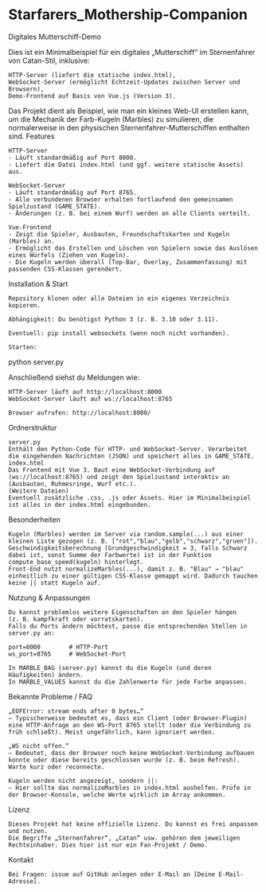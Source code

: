 # Starfarers_Mothership-Companion
Digitales Mutterschiff-Demo

Dies ist ein Minimalbeispiel für ein digitales „Mutterschiff“ im Sternenfahrer von Catan-Stil, inklusive:

    HTTP-Server (liefert die statische index.html),
    WebSocket-Server (ermöglicht Echtzeit-Updates zwischen Server und Browsern),
    Demo-Frontend auf Basis von Vue.js (Version 3).

Das Projekt dient als Beispiel, wie man ein kleines Web-UI erstellen kann, um die Mechanik der Farb-Kugeln (Marbles) zu simulieren, die normalerweise in den physischen Sternenfahrer-Mutterschiffen enthalten sind.
Features

    HTTP-Server
    - Läuft standardmäßig auf Port 8000.
    - Liefert die Datei index.html (und ggf. weitere statische Assets) aus.

    WebSocket-Server
    - Läuft standardmäßig auf Port 8765.
    - Alle verbundenen Browser erhalten fortlaufend den gemeinsamen Spielzustand (GAME_STATE).
    - Änderungen (z. B. bei einem Wurf) werden an alle Clients verteilt.

    Vue-Frontend
    - Zeigt die Spieler, Ausbauten, Freundschaftskarten und Kugeln (Marbles) an.
    - Ermöglicht das Erstellen und Löschen von Spielern sowie das Auslösen eines Würfels (Ziehen von Kugeln).
    - Die Kugeln werden überall (Top-Bar, Overlay, Zusammenfassung) mit passenden CSS-Klassen gerendert.

Installation & Start

    Repository klonen oder alle Dateien in ein eigenes Verzeichnis kopieren.

    Abhängigkeit: Du benötigst Python 3 (z. B. 3.10 oder 3.11).

    Eventuell: pip install websockets (wenn noch nicht vorhanden).

    Starten:

python server.py

Anschließend siehst du Meldungen wie:

    HTTP-Server läuft auf http://localhost:8000
    WebSocket-Server läuft auf ws://localhost:8765

    Browser aufrufen: http://localhost:8000/

Ordnerstruktur

    server.py
    Enthält den Python-Code für HTTP- und WebSocket-Server. Verarbeitet die eingehenden Nachrichten (JSON) und speichert alles in GAME_STATE.
    index.html
    Das Frontend mit Vue 3. Baut eine WebSocket-Verbindung auf (ws://localhost:8765) und zeigt den Spielzustand interaktiv an (Ausbauten, Ruhmesringe, Wurf etc.).
    (Weitere Dateien)
    Eventuell zusätzliche .css, .js oder Assets. Hier im Minimalbeispiel ist alles in der index.html eingebunden.

Besonderheiten

    Kugeln (Marbles) werden im Server via random.sample(...) aus einer kleinen Liste gezogen (z. B. ["rot","blau","gelb","schwarz","gruen"]).
    Geschwindigkeitsberechnung (Grundgeschwindigkeit = 3, falls Schwarz dabei ist, sonst Summe der Farbwerte) ist in der Funktion compute_base_speed(kugeln) hinterlegt.
    Front-End nutzt normalizeMarbles(...), damit z. B. "Blau" → "blau" einheitlich zu einer gültigen CSS-Klasse gemappt wird. Dadurch tauchen keine || statt Kugeln auf.

Nutzung & Anpassungen

    Du kannst problemlos weitere Eigenschaften an den Spieler hängen (z. B. kampfkraft oder vorratskarten).
    Falls du Ports ändern möchtest, passe die entsprechenden Stellen in server.py an:

    port=8000        # HTTP-Port
    ws_port=8765     # WebSocket-Port

    In MARBLE_BAG (server.py) kannst du die Kugeln (und deren Häufigkeiten) ändern.
    In MARBLE_VALUES kannst du die Zahlenwerte für jede Farbe anpassen.

Bekannte Probleme / FAQ

    „EOFError: stream ends after 0 bytes…“
    – Typischerweise bedeutet es, dass ein Client (oder Browser-Plugin) eine HTTP-Anfrage an den WS-Port 8765 stellt (oder die Verbindung zu früh schließt). Meist ungefährlich, kann ignoriert werden.

    „WS nicht offen.“
    – Bedeutet, dass der Browser noch keine WebSocket-Verbindung aufbauen konnte oder diese bereits geschlossen wurde (z. B. beim Refresh). Warte kurz oder reconnecte.

    Kugeln werden nicht angezeigt, sondern ||:
    – Hier sollte das normalizeMarbles in index.html aushelfen. Prüfe in der Browser-Konsole, welche Werte wirklich im Array ankommen.

Lizenz

    Dieses Projekt hat keine offizielle Lizenz. Du kannst es frei anpassen und nutzen.
    Die Begriffe „Sternenfahrer“, „Catan“ usw. gehören dem jeweiligen Rechteinhaber. Dies hier ist nur ein Fan-Projekt / Demo.

Kontakt

    Bei Fragen: issue auf GitHub anlegen oder E-Mail an [Deine E-Mail-Adresse].
